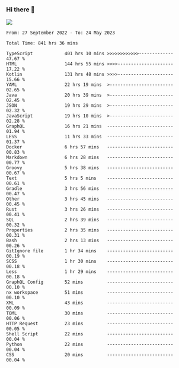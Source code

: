 ### Hi there 👋

<!--<a href="https://github.com/search?o=desc&q=author%3Abushiyi&s=committer-date&type=Commits">-->
<!--    <img align="center" height = "178" src="https://github-readme-stats.vercel.app/api?username=bushiyi&count_private=true&show_icons=true&theme=noctis_minimus&hide=contribs&include_all_commits=true" />-->
<!--</a>-->
<!--<a href="https://github.com/bushiyi?tab=repositories">-->
<!--    <img align="center" height = "178" src="https://github-readme-stats.vercel.app/api/top-langs/?username=bushiyi&count_private=true&theme=noctis_minimus" />-->
<!--</a>-->
 
<!-- [![Ashutosh's github activity graph](https://activity-graph.herokuapp.com/graph?username=bushiyi&theme=react&bg_color=1B2932&point=698B69&line=698B69)](https://github.com/ashutosh00710/github-readme-activity-graph)
 -->


![](https://raw.githubusercontent.com/bushiyi/bushiyi/master/assets/github-contribution-grid-snake.svg)

<!--START_SECTION:waka-->

```text
From: 27 September 2022 - To: 24 May 2023

Total Time: 841 hrs 36 mins

TypeScript            401 hrs 10 mins >>>>>>>>>>>>-------------   47.67 %
HTML                  144 hrs 55 mins >>>>---------------------   17.22 %
Kotlin                131 hrs 48 mins >>>>---------------------   15.66 %
YAML                  22 hrs 19 mins  >------------------------   02.65 %
Java                  20 hrs 39 mins  >------------------------   02.45 %
JSON                  19 hrs 29 mins  >------------------------   02.32 %
JavaScript            19 hrs 10 mins  >------------------------   02.28 %
GraphQL               16 hrs 21 mins  -------------------------   01.94 %
LESS                  11 hrs 33 mins  -------------------------   01.37 %
Docker                6 hrs 57 mins   -------------------------   00.83 %
Markdown              6 hrs 28 mins   -------------------------   00.77 %
Groovy                5 hrs 38 mins   -------------------------   00.67 %
Text                  5 hrs 5 mins    -------------------------   00.61 %
Gradle                3 hrs 56 mins   -------------------------   00.47 %
Other                 3 hrs 45 mins   -------------------------   00.45 %
Rust                  3 hrs 26 mins   -------------------------   00.41 %
SQL                   2 hrs 39 mins   -------------------------   00.32 %
Properties            2 hrs 35 mins   -------------------------   00.31 %
Bash                  2 hrs 13 mins   -------------------------   00.26 %
GitIgnore file        1 hr 34 mins    -------------------------   00.19 %
SCSS                  1 hr 30 mins    -------------------------   00.18 %
Less                  1 hr 29 mins    -------------------------   00.18 %
GraphQL Config        52 mins         -------------------------   00.10 %
nx workspace          51 mins         -------------------------   00.10 %
XML                   43 mins         -------------------------   00.09 %
TOML                  30 mins         -------------------------   00.06 %
HTTP Request          23 mins         -------------------------   00.05 %
Shell Script          22 mins         -------------------------   00.04 %
Python                22 mins         -------------------------   00.04 %
CSS                   20 mins         -------------------------   00.04 %
```

<!--END_SECTION:waka-->

